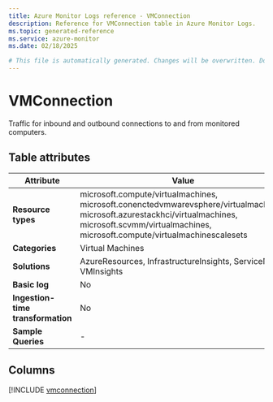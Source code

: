 ```yaml
---
title: Azure Monitor Logs reference - VMConnection
description: Reference for VMConnection table in Azure Monitor Logs.
ms.topic: generated-reference
ms.service: azure-monitor
ms.date: 02/18/2025

# This file is automatically generated. Changes will be overwritten. Do not change this file directly.
---
```


# VMConnection

Traffic for inbound and outbound connections to and from monitored computers.


## Table attributes

|Attribute|Value|
|---|---|
|**Resource types**|microsoft.compute/virtualmachines,<br>microsoft.conenctedvmwarevsphere/virtualmachines,<br>microsoft.azurestackhci/virtualmachines,<br>microsoft.scvmm/virtualmachines,<br>microsoft.compute/virtualmachinescalesets|
|**Categories**|Virtual Machines|
|**Solutions**| AzureResources, InfrastructureInsights, ServiceMap, VMInsights|
|**Basic log**|No|
|**Ingestion-time transformation**|No|
|**Sample Queries**|-|



## Columns
  
[!INCLUDE [vmconnection](~/reusable-content/ce-skilling/azure/includes/azure-monitor/reference/tables/vmconnection-include.md)]
